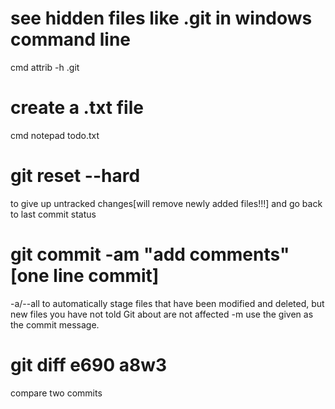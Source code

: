 # see hidden files like .git in windows command line
cmd
attrib -h .git

# create a .txt file 
cmd
notepad todo.txt

# git reset --hard
to give up untracked changes[will remove newly added files!!!] and go back to last commit status

# git commit -am "add comments"    [one line commit]
-a/--all  to automatically stage files that have been modified and deleted, but new files you have not told Git about are not affected
-m <msg>  use the given <msg> as the commit message.
  
  # git diff e690 a8w3
  compare two commits
  
  
